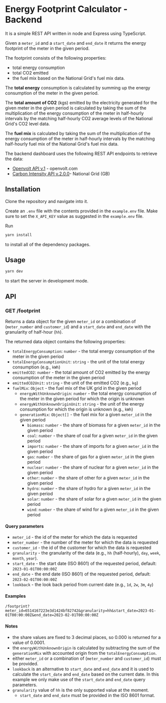 
# Energy Footprint Calculator - Backend

It is a simple REST API written in node and Express using TypeScript.

Given a `meter_id` and a `start_date` and `end_date` it returns the energy footprint of the meter in the given period.

The footprint consists of the following properties:
* total energy consumption
* total CO2 emitted 
* the fuel mix based on the National Grid's fuel mix data.

The **total energy** consumption is calculated by summing up the energy consumption of the meter in the given period.

The **total amount of CO2** (kgs) emitted by the electricity generated for the given meter in the given period
is calculated by taking the sum of the multiplication of the energy consumption of the meter in half-hourly 
intervals by the matching half-hourly CO2 average levels of the National Grid's CO2 level data.

The **fuel mix** is calculated by taking the sum of the multiplication of the energy consumption of the meter in half-hourly
intervals by the matching half-hourly fuel mix of the National Grid's fuel mix data.


The backend dashboard uses the following REST API endpoints to retrieve the data:
* [Openvolt API v.1](https://docs.openvolt.com/reference/introduction) - openvolt.com
* [Carbon Intensity API v.2.0.0](https://carbon-intensity.github.io/api-definitions/#carbon-intensity-api-v2-0-0)- National Grid (GB)


## Installation

Clone the repository and navigate into it.

Create an `.env` file with the contents provided in the `example.env` file. Make sure to set the `X_API_KEY` value as suggested in the `example.env` file.

Run

```bash
yarn install
```

to install all of the dependency packages.

## Usage

```bash
yarn dev
```
to start the server in development mode.


## API

### GET /footprint
Returns a data object for the given `meter_id` or a combination of (`meter_number` and `customer_id`) 
and a `start_date` and `end_date` with the granularity of half-hour (`hh`).

The returned data object contains the following properties:
* `totalEnergyConsumption`: `number` - the total energy consumption of the meter in the given period
* `totalEnergyConsumptionUnit`: `string` - the unit of the total energy consumption (e.g., `kWh`)
* `emittedCO2`: `number` - the total amount of CO2 emitted by the energy consumption of the meter in the given period
* `emittedCO2Unit`: `string` - the unit of the emitted CO2 (e.g., `kg`)
* `fuelMix`: `Object` - the fuel mix of the UK grid in the given period
  * `energyWithUnknownOrigin`: `number` - the total energy consumption of the meter in the given period for which the origin is unknown
  * `energyWithUnknownOriginUnit`: `string` - the unit of the energy consumption for which the origin is unknown (e.g., `kWh`)
  * `generationMix`: `Object[]` - the fuel mix for a given `meter_id` in the given period
    * `biomass`: `number` - the share of biomass for a given `meter_id` in the given period
    * `coal`: `number` - the share of coal for a given `meter_id` in the given period
    * `imports`: `number` - the share of imports for a given `meter_id` in the given period
    * `gas`: `number` - the share of gas for a given `meter_id` in the given period
    * `nuclear`: `number` - the share of nuclear for a given `meter_id` in the given period
    * `other`: `number` - the share of other for a given `meter_id` in the given period
    * `hydro`: `number` - the share of hydro for a given `meter_id` in the given period
    * `solar`: `number` - the share of solar for a given `meter_id` in the given period
    * `wind`: `number` - the share of wind for a given `meter_id` in the given period

#### Query parameters
* `meter_id` - the id of the meter for which the data is requested
* `meter_number` - the number of the meter for which the data is requested
* `customer_id` - the id of the customer for which the data is requested
* `granularity` - the granularity of the data (e.g., `hh` (half-hourly), `day`, `week`, `month`,  `year`). 
* `start_date` - the start date (ISO 8601) of the requested period, default: `2023-01-01T00:00:00Z`
* `end_date` - the end date (ISO 8601) of the requested period, default: `2023-02-01T00:00:00Z`
* `lookback` - the look back period from current date (e.g., `1d`, `2w`, `3m`, `4y`)

#### Examples

```
/footprint?meter_id=6514167223e3d1424bf82742&granularity=hh&start_date=2023-01-01T00:00:00Z&end_date=2023-02-01T00:00:00Z
```

#### Notes
* the share values are fixed to 3 decimal places, so 0.000 is returned for a value of 0.0001.
* the `energyWithUnknownOrigin` is calculated by subtracting the sum of the `generationMix` with accounted origin from the `totalEnergyConsumption`.
* either `meter_id` or a combination of (`meter_number` and `customer_id`) must be provided.
* `lookback` is an alternative to `start_date` and `end_date` and it is used to calculate the `start_date` and `end_date` based on the current date.
  In this example we only make use of the `start_date` and `end_date` query parameters.
* `granularity` value of `hh` is the only supported value at the moment.
  * `start_date` and `end_date` must be provided in the ISO 8601 format.
